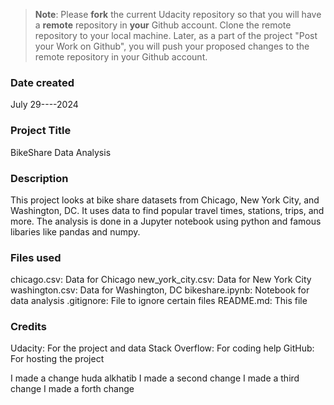 >**Note**: Please **fork** the current Udacity repository so that you will have a **remote** repository in **your** Github account. Clone the remote repository to your local machine. Later, as a part of the project "Post your Work on Github", you will push your proposed changes to the remote repository in your Github account.

### Date created
July 29----2024

### Project Title
BikeShare Data Analysis


### Description
This project looks at bike share datasets from Chicago, New York City, and Washington, DC. It uses data to find popular travel times, stations, trips, and more. The analysis is done in a Jupyter notebook using python and famous libaries like pandas and numpy.


### Files used
chicago.csv: Data for Chicago
new_york_city.csv: Data for New York City
washington.csv: Data for Washington, DC
bikeshare.ipynb: Notebook for data analysis
.gitignore: File to ignore certain files
README.md: This file

### Credits
Udacity: For the project and data
Stack Overflow: For coding help
GitHub: For hosting the project

I made a change
huda alkhatib
I made a second change
I made a third change
I made a forth change
